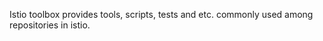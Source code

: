 Istio toolbox provides tools, scripts, tests and etc. commonly used among repositories in istio.   
